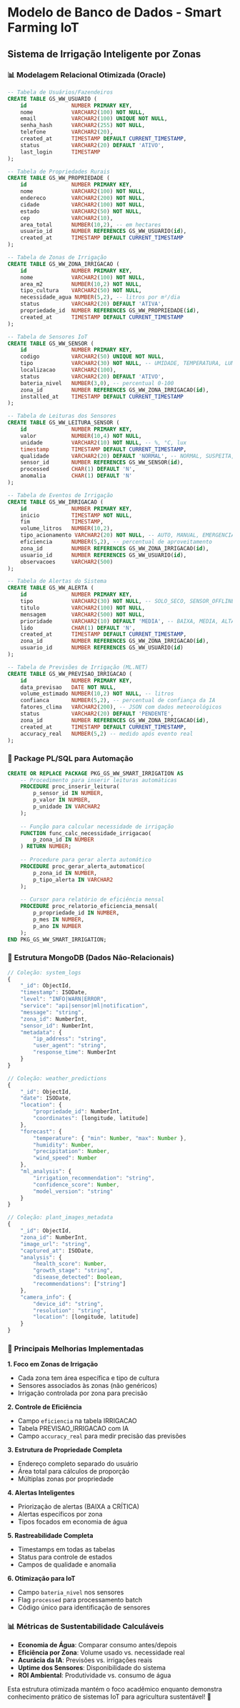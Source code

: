 # Modelo de Banco de Dados - Smart Farming IoT
## Sistema de Irrigação Inteligente por Zonas

### 📊 **Modelagem Relacional Otimizada (Oracle)**

```sql
-- Tabela de Usuários/Fazendeiros
CREATE TABLE GS_WW_USUARIO (
    id              NUMBER PRIMARY KEY,
    nome            VARCHAR2(100) NOT NULL,
    email           VARCHAR2(100) UNIQUE NOT NULL,
    senha_hash      VARCHAR2(255) NOT NULL,
    telefone        VARCHAR2(20),
    created_at      TIMESTAMP DEFAULT CURRENT_TIMESTAMP,
    status          VARCHAR2(20) DEFAULT 'ATIVO',
    last_login      TIMESTAMP
);

-- Tabela de Propriedades Rurais
CREATE TABLE GS_WW_PROPRIEDADE (
    id              NUMBER PRIMARY KEY,
    nome            VARCHAR2(100) NOT NULL,
    endereco        VARCHAR2(200) NOT NULL,
    cidade          VARCHAR2(100) NOT NULL,
    estado          VARCHAR2(50) NOT NULL,
    cep             VARCHAR2(10),
    area_total      NUMBER(10,2), -- em hectares
    usuario_id      NUMBER REFERENCES GS_WW_USUARIO(id),
    created_at      TIMESTAMP DEFAULT CURRENT_TIMESTAMP
);

-- Tabela de Zonas de Irrigação
CREATE TABLE GS_WW_ZONA_IRRIGACAO (
    id              NUMBER PRIMARY KEY,
    nome            VARCHAR2(100) NOT NULL,
    area_m2         NUMBER(10,2) NOT NULL,
    tipo_cultura    VARCHAR2(50) NOT NULL,
    necessidade_agua NUMBER(5,2), -- litros por m²/dia
    status          VARCHAR2(20) DEFAULT 'ATIVA',
    propriedade_id  NUMBER REFERENCES GS_WW_PROPRIEDADE(id),
    created_at      TIMESTAMP DEFAULT CURRENT_TIMESTAMP
);

-- Tabela de Sensores IoT
CREATE TABLE GS_WW_SENSOR (
    id              NUMBER PRIMARY KEY,
    codigo          VARCHAR2(50) UNIQUE NOT NULL,
    tipo            VARCHAR2(30) NOT NULL, -- UMIDADE, TEMPERATURA, LUMINOSIDADE
    localizacao     VARCHAR2(100),
    status          VARCHAR2(20) DEFAULT 'ATIVO',
    bateria_nivel   NUMBER(3,0), -- percentual 0-100
    zona_id         NUMBER REFERENCES GS_WW_ZONA_IRRIGACAO(id),
    installed_at    TIMESTAMP DEFAULT CURRENT_TIMESTAMP
);

-- Tabela de Leituras dos Sensores
CREATE TABLE GS_WW_LEITURA_SENSOR (
    id              NUMBER PRIMARY KEY,
    valor           NUMBER(10,4) NOT NULL,
    unidade         VARCHAR2(10) NOT NULL, -- %, °C, lux
    timestamp       TIMESTAMP DEFAULT CURRENT_TIMESTAMP,
    qualidade       VARCHAR2(20) DEFAULT 'NORMAL', -- NORMAL, SUSPEITA, ERRO
    sensor_id       NUMBER REFERENCES GS_WW_SENSOR(id),
    processed       CHAR(1) DEFAULT 'N',
    anomalia        CHAR(1) DEFAULT 'N'
);

-- Tabela de Eventos de Irrigação
CREATE TABLE GS_WW_IRRIGACAO (
    id              NUMBER PRIMARY KEY,
    inicio          TIMESTAMP NOT NULL,
    fim             TIMESTAMP,
    volume_litros   NUMBER(10,2),
    tipo_acionamento VARCHAR2(20) NOT NULL, -- AUTO, MANUAL, EMERGENCIA
    eficiencia      NUMBER(5,2), -- percentual de aproveitamento
    zona_id         NUMBER REFERENCES GS_WW_ZONA_IRRIGACAO(id),
    usuario_id      NUMBER REFERENCES GS_WW_USUARIO(id),
    observacoes     VARCHAR2(500)
);

-- Tabela de Alertas do Sistema
CREATE TABLE GS_WW_ALERTA (
    id              NUMBER PRIMARY KEY,
    tipo            VARCHAR2(30) NOT NULL, -- SOLO_SECO, SENSOR_OFFLINE, DESPERDICIO
    titulo          VARCHAR2(100) NOT NULL,
    mensagem        VARCHAR2(500) NOT NULL,
    prioridade      VARCHAR2(10) DEFAULT 'MEDIA', -- BAIXA, MEDIA, ALTA, CRITICA
    lido            CHAR(1) DEFAULT 'N',
    created_at      TIMESTAMP DEFAULT CURRENT_TIMESTAMP,
    zona_id         NUMBER REFERENCES GS_WW_ZONA_IRRIGACAO(id),
    usuario_id      NUMBER REFERENCES GS_WW_USUARIO(id)
);

-- Tabela de Previsões de Irrigação (ML.NET)
CREATE TABLE GS_WW_PREVISAO_IRRIGACAO (
    id              NUMBER PRIMARY KEY,
    data_previsao   DATE NOT NULL,
    volume_estimado NUMBER(10,2) NOT NULL, -- litros
    confianca       NUMBER(5,2), -- percentual de confiança da IA
    fatores_clima   VARCHAR2(200), -- JSON com dados meteorológicos
    status          VARCHAR2(20) DEFAULT 'PENDENTE',
    zona_id         NUMBER REFERENCES GS_WW_ZONA_IRRIGACAO(id),
    created_at      TIMESTAMP DEFAULT CURRENT_TIMESTAMP,
    accuracy_real   NUMBER(5,2) -- medido após evento real
);
```

### 🔧 **Package PL/SQL para Automação**

```sql
CREATE OR REPLACE PACKAGE PKG_GS_WW_SMART_IRRIGATION AS
    -- Procedimento para inserir leituras automáticas
    PROCEDURE proc_inserir_leitura(
        p_sensor_id IN NUMBER,
        p_valor IN NUMBER,
        p_unidade IN VARCHAR2
    );
    
    -- Função para calcular necessidade de irrigação
    FUNCTION func_calc_necessidade_irrigacao(
        p_zona_id IN NUMBER
    ) RETURN NUMBER;
    
    -- Procedure para gerar alerta automático
    PROCEDURE proc_gerar_alerta_automatico(
        p_zona_id IN NUMBER,
        p_tipo_alerta IN VARCHAR2
    );
    
    -- Cursor para relatório de eficiência mensal
    PROCEDURE proc_relatorio_eficiencia_mensal(
        p_propriedade_id IN NUMBER,
        p_mes IN NUMBER,
        p_ano IN NUMBER
    );
END PKG_GS_WW_SMART_IRRIGATION;
```

### 🍃 **Estrutura MongoDB (Dados Não-Relacionais)**

```javascript
// Coleção: system_logs
{
    "_id": ObjectId,
    "timestamp": ISODate,
    "level": "INFO|WARN|ERROR",
    "service": "api|sensor|ml|notification",
    "message": "string",
    "zona_id": NumberInt,
    "sensor_id": NumberInt,
    "metadata": {
        "ip_address": "string",
        "user_agent": "string",
        "response_time": NumberInt
    }
}

// Coleção: weather_predictions
{
    "_id": ObjectId,
    "date": ISODate,
    "location": {
        "propriedade_id": NumberInt,
        "coordinates": [longitude, latitude]
    },
    "forecast": {
        "temperature": { "min": Number, "max": Number },
        "humidity": Number,
        "precipitation": Number,
        "wind_speed": Number
    },
    "ml_analysis": {
        "irrigation_recommendation": "string",
        "confidence_score": Number,
        "model_version": "string"
    }
}

// Coleção: plant_images_metadata
{
    "_id": ObjectId,
    "zona_id": NumberInt,
    "image_url": "string",
    "captured_at": ISODate,
    "analysis": {
        "health_score": Number,
        "growth_stage": "string",
        "disease_detected": Boolean,
        "recommendations": ["string"]
    },
    "camera_info": {
        "device_id": "string",
        "resolution": "string",
        "location": [longitude, latitude]
    }
}
```

### 🎯 **Principais Melhorias Implementadas**

**1. Foco em Zonas de Irrigação**
- Cada zona tem área específica e tipo de cultura
- Sensores associados às zonas (não genéricos)
- Irrigação controlada por zona para precisão

**2. Controle de Eficiência**
- Campo `eficiencia` na tabela IRRIGACAO
- Tabela PREVISAO_IRRIGACAO com IA
- Campo `accuracy_real` para medir precisão das previsões

**3. Estrutura de Propriedade Completa**
- Endereço completo separado do usuário
- Área total para cálculos de proporção
- Múltiplas zonas por propriedade

**4. Alertas Inteligentes**
- Priorização de alertas (BAIXA a CRÍTICA)
- Alertas específicos por zona
- Tipos focados em economia de água

**5. Rastreabilidade Completa**
- Timestamps em todas as tabelas
- Status para controle de estados
- Campos de qualidade e anomalia

**6. Otimização para IoT**
- Campo `bateria_nivel` nos sensores
- Flag `processed` para processamento batch
- Código único para identificação de sensores

### 📊 **Métricas de Sustentabilidade Calculáveis**

- **Economia de Água**: Comparar consumo antes/depois
- **Eficiência por Zona**: Volume usado vs. necessidade real
- **Acurácia da IA**: Previsões vs. irrigações reais
- **Uptime dos Sensores**: Disponibilidade do sistema
- **ROI Ambiental**: Produtividade vs. consumo de água

Esta estrutura otimizada mantém o foco acadêmico enquanto demonstra conhecimento prático de sistemas IoT para agricultura sustentável! 🌱